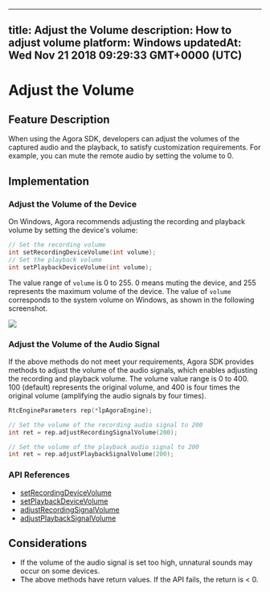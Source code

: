 
---
title: Adjust the Volume
description: How to adjust volume
platform: Windows
updatedAt: Wed Nov 21 2018 09:29:33 GMT+0000 (UTC)
---
# Adjust the Volume
## Feature Description

When using the Agora SDK, developers can adjust the volumes of the captured audio and the playback, to satisfy customization requirements. For example, you can mute the remote audio by setting the volume to 0.

## Implementation

### Adjust the Volume of the Device

On Windows, Agora recommends adjusting the recording and playback volume by setting the device's volume:

```c++
// Set the recording volume
int setRecordingDeviceVolume(int volume);
// Set the playback volume
int setPlaybackDeviceVolume(int volume);
```

The value range of `volume` is 0 to 255. 0 means muting the device, and 255 represents the maximum volume of the device.
The value of `volume` corresponds to the system volume on Windows, as shown in the following screenshot.

![](https://web-cdn.agora.io/docs-files/1542792457096)

### Adjust the Volume of the Audio Signal 

If the above methods do not meet your requirements, Agora SDK provides methods to adjust the volume of the audio signals, which enables adjusting the recording and playback volume.
The volume value range is 0 to 400. 100 (default) represents the original volume, and 400 is four times the original volume (amplifying the audio signals by four times).

```c++
RtcEngineParameters rep(*lpAgoraEngine);

// Set the volume of the recording audio signal to 200
int ret = rep.adjustRecordingSignalVolume(200);

// Set the volume of the playback audio signal to 200
int ret = rep.adjustPlaybackSignalVolume(200);
```

### API References

- [setRecordingDeviceVolume](https://docs.agora.io/en/Video/API%20Reference/cpp/classagora_1_1rtc_1_1_i_audio_device_manager.html#ac24424e86ded2727a532df739ebf8086)
- [setPlaybackDeviceVolume](https://docs.agora.io/en/Video/API%20Reference/cpp/classagora_1_1rtc_1_1_i_audio_device_manager.html#ac14a1238e83303abed2f36e02fcc9366)
- [adjustRecordingSignalVolume](https://docs.agora.io/en/Video/API%20Reference/cpp/classagora_1_1rtc_1_1_rtc_engine_parameters.html#aa9e9b5ae052022fe2e81232b9e6e7290)
- [adjustPlaybackSignalVolume](https://docs.agora.io/en/Video/API%20Reference/cpp/classagora_1_1rtc_1_1_rtc_engine_parameters.html#a8bed09e12b8e2d9934aafad50b77d364)

## Considerations

- If the volume of the audio signal is set too high, unnatural sounds may occur on some devices.
- The above methods have return values. If the API fails, the return is < 0.

